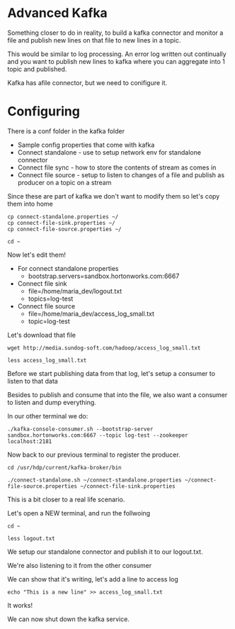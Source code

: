 # Advanced Kafka

Something closer to do in reality, to build a kafka connector and monitor a file and publish new lines on that file to new lines in a topic.

This would be similar to log processing. An error log written out continually and you want to publish new lines to kafka where you can aggregate into 1 topic and published.

Kafka has afile connector, but we need to conifigure it.

# Configuring

There is a conf folder in the kafka folder

* Sample config properties that come with kafka
* Connect standalone - use to setup network env for standalone connector
* Connect file sync - how to store the contents of stream as comes in
* Connect file source - setup to listen to changes of a file and publish as producer on a topic on a stream

Since these are part of kafka we don't want to modify them so let's copy them into home

```
cp connect-standalone.properties ~/
cp connect-file-sink.properties ~/
cp connect-file-source.properties ~/

cd ~
```

Now let's edit them!

* For connect standalone properties
    - bootstrap.servers=sandbox.hortonworks.com:6667
* Connect file sink
    - file=/home/maria_dev/logout.txt
    - topics=log-test
* Connect file source
    - file=/home/maria_dev/access_log_small.txt
    - topic=log-test


Let's download that file

```
wget http://media.sundog-soft.com/hadoop/access_log_small.txt

less access_log_small.txt
```

Before we start publishing data from that log, let's setup a consumer to listen to that data

Besides to publish and consume that into the file, we also want a consumer to listen and dump everything.

In our other terminal we do:

```
./kafka-console-consumer.sh --bootstrap-server sandbox.hortonworks.com:6667 --topic log-test --zookeeper localhost:2181
```

Now back to our previous terminal to register the producer.

```
cd /usr/hdp/current/kafka-broker/bin

./connect-standalone.sh ~/connect-standalone.properties ~/connect-file-source.properties ~/connect-file-sink.properties
```

This is a bit closer to a real life scenario.

Let's open a NEW terminal, and run the follwoing

```
cd ~

less logout.txt
```

We setup our standalone connector and publish it to our logout.txt.

We're also listening to it from the other consumer

We can show that it's writing, let's add a line to access log

```
echo "This is a new line" >> access_log_small.txt
```

It works!

We can now shut down the kafka service.
